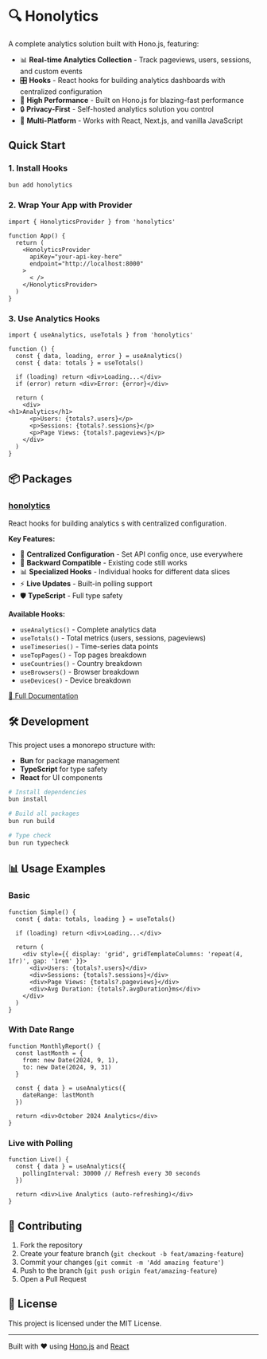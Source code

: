 # 🔍 Honolytics

A complete analytics solution built with Hono.js, featuring:

- 📊 **Real-time Analytics Collection** - Track pageviews, users, sessions, and custom events
- 🎛️ **Hooks** - React hooks for building analytics dashboards with centralized configuration
- 🚀 **High Performance** - Built on Hono.js for blazing-fast performance
- 🔒 **Privacy-First** - Self-hosted analytics solution you control
- 📱 **Multi-Platform** - Works with React, Next.js, and vanilla JavaScript

## Quick Start

### 1. Install Hooks

```bash
bun add honolytics
```

### 2. Wrap Your App with Provider

```tsx
import { HonolyticsProvider } from 'honolytics'

function App() {
  return (
    <HonolyticsProvider
      apiKey="your-api-key-here"
      endpoint="http://localhost:8000"
    >
      < />
    </HonolyticsProvider>
  )
}
```

### 3. Use Analytics Hooks

```tsx
import { useAnalytics, useTotals } from 'honolytics'

function () {
  const { data, loading, error } = useAnalytics()
  const { data: totals } = useTotals()

  if (loading) return <div>Loading...</div>
  if (error) return <div>Error: {error}</div>

  return (
    <div>
<h1>Analytics</h1>
      <p>Users: {totals?.users}</p>
      <p>Sessions: {totals?.sessions}</p>
      <p>Page Views: {totals?.pageviews}</p>
    </div>
  )
}
```

## 📦 Packages

### [honolytics](./packages/hooks/)

React hooks for building analytics s with centralized configuration.

**Key Features:**
- 🎯 **Centralized Configuration** - Set API config once, use everywhere
- 🔄 **Backward Compatible** - Existing code still works
- 📊 **Specialized Hooks** - Individual hooks for different data slices
- ⚡ **Live Updates** - Built-in polling support
- 🛡️ **TypeScript** - Full type safety

**Available Hooks:**
- `useAnalytics()` - Complete analytics data
- `useTotals()` - Total metrics (users, sessions, pageviews)
- `useTimeseries()` - Time-series data points
- `useTopPages()` - Top pages breakdown
- `useCountries()` - Country breakdown
- `useBrowsers()` - Browser breakdown
- `useDevices()` - Device breakdown

[📖 Full Documentation](./packages/hooks/README.md)


## 🛠️ Development

This project uses a monorepo structure with:
- **Bun** for package management
- **TypeScript** for type safety
- **React** for UI components

```bash
# Install dependencies
bun install

# Build all packages
bun run build

# Type check
bun run typecheck
```

## 📊 Usage Examples

### Basic 
```tsx
function Simple() {
  const { data: totals, loading } = useTotals()

  if (loading) return <div>Loading...</div>

  return (
    <div style={{ display: 'grid', gridTemplateColumns: 'repeat(4, 1fr)', gap: '1rem' }}>
      <div>Users: {totals?.users}</div>
      <div>Sessions: {totals?.sessions}</div>
      <div>Page Views: {totals?.pageviews}</div>
      <div>Avg Duration: {totals?.avgDuration}ms</div>
    </div>
  )
}
```

### With Date Range
```tsx
function MonthlyReport() {
  const lastMonth = {
    from: new Date(2024, 9, 1),
    to: new Date(2024, 9, 31)
  }

  const { data } = useAnalytics({
    dateRange: lastMonth
  })

  return <div>October 2024 Analytics</div>
}
```

### Live  with Polling
```tsx
function Live() {
  const { data } = useAnalytics({
    pollingInterval: 30000 // Refresh every 30 seconds
  })

  return <div>Live Analytics (auto-refreshing)</div>
}
```


## 🤝 Contributing

1. Fork the repository
2. Create your feature branch (`git checkout -b feat/amazing-feature`)
3. Commit your changes (`git commit -m 'Add amazing feature'`)
4. Push to the branch (`git push origin feat/amazing-feature`)
5. Open a Pull Request

## 📄 License

This project is licensed under the MIT License.

---

Built with ❤️ using [Hono.js](https://hono.dev) and [React](https://react.dev)